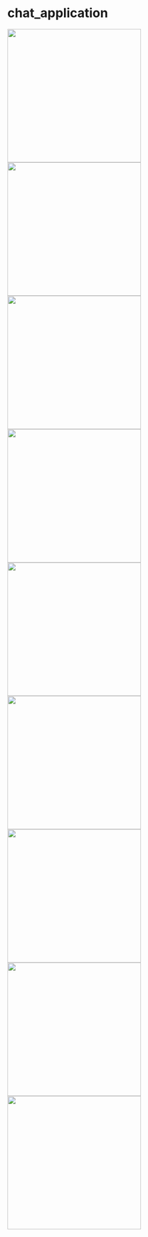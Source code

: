 # chat_application

<img src = "https://github.com/hirenkhasatiya/chat_app/assets/121547143/ca1d37f7-d229-4ca5-8c68-84581a5e55f4" width = 300 >
<img src = "https://github.com/hirenkhasatiya/chat_app/assets/121547143/9d6e4882-b45e-4980-a985-bb7b1f05d4e6" width = 300 >
<img src = "https://github.com/hirenkhasatiya/chat_app/assets/121547143/bf7713f4-8426-4ca9-b8d6-8bc2da6a0d26" width = 300 >
<img src = "https://github.com/hirenkhasatiya/chat_app/assets/121547143/b95186dd-631b-4799-95bf-c6a096e56cfc" width = 300 >
<img src = "https://github.com/hirenkhasatiya/chat_app/assets/121547143/288e032d-337d-433f-af00-dab4c9a321c5" width = 300 >
<img src = "https://github.com/hirenkhasatiya/chat_app/assets/121547143/6f069862-fe9f-4f87-bf1d-ae6cf27183e2" width = 300 >
<img src = "https://github.com/hirenkhasatiya/chat_app/assets/121547143/dfc4f5fa-a18b-4045-b512-2a89a904b9bd" width = 300 >
<img src = "https://github.com/hirenkhasatiya/chat_app/assets/121547143/723e579b-a8ae-4a3d-ad29-0b3354d224cb" width = 300 >
<img src = "https://github.com/hirenkhasatiya/chat_app/assets/121547143/d98efc79-6ea8-428a-a152-b02b67e1013f" width = 300 >
